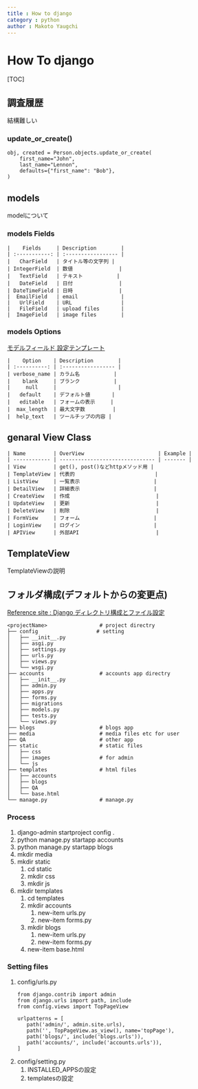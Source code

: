 ```yaml
---
title : How to django
category : python
author : Makoto Yaugchi
---
```


# How To django

[TOC]

## 調査履歴

結構難しい

### update_or_create()
[]()
```
obj, created = Person.objects.update_or_create(
    first_name="John",
    last_name="Lennon",
    defaults={"first_name": "Bob"},
)
```

## models

modelについて

### models Fields
```
|    Fields     | Description        |
| :-----------: | :----------------- |
|   CharField   | タイトル等の文字列 |
| IntegerField  | 数値               |
|   TextField   | テキスト           |
|   DateField   | 日付               |
| DateTimeField | 日時               |
|  EmailField   | email              |
|   UrlField    | URL                |
|   FileField   | upload files       |
|  ImageField   | image files        |
```


### models Options

[モデルフィールド 設定テンプレート](https://qiita.com/okoppe8/items/a1149b2be54441951de1)
```
|    Option    | Description        |
| :----------: | :----------------- |
| verbose_name | カラム名           |
|    blank     | ブランク           |
|     null     |                    |
|   default    | デフォルト値       |
|   editable   | フォームの表示     |
|  max_length  | 最大文字数         |
|  help_text   | ツールチップの内容 |
```

## genaral View Class
```
| Name         | OverView                        | Example |
| ------------ | ------------------------------- | ------- |
| View         | get(), post()などhttpメソッド用 |
| TemplateView | 代表的                          |
| ListView     | 一覧表示                        |
| DetailView   | 詳細表示                        |
| CreateView   | 作成                            |
| UpdateView   | 更新                            |
| DeleteView   | 削除                            |
| FormView     | フォーム                        |
| LoginView    | ログイン                        |
| APIView      | 外部API                         |
```

## TemplateView

TemplateViewの説明

## フォルダ構成(デフォルトからの変更点)

[Reference site : Django ディレクトリ構成とファイル設定](https://note.com/saito_pythonista/n/nb95c54f4c327)
```
<projectName>                 # project directry
├── config                   # setting
│   ├── __init__.py
│   ├── asgi.py
│   ├── settings.py
│   ├── urls.py
│   ├── views.py                
│   └── wsgi.py 
├── accounts                  # accounts app directry
│   ├── __init__.py
│   ├── admin.py
│   ├── apps.py
│   ├── forms.py             
│   ├── migrations  
│   ├── models.py
│   ├── tests.py
│   └── views.py              
├── blogs                     # blogs app
├── media                     # media files etc for user
├── QA                        # other app 
├── static                    # static files
│   ├── css
│   ├── images                # for admin
│   └── js
├── templates                 # html files
│   ├── accounts
│   ├── blogs
│   ├── QA
│   └── base.html
└── manage.py                 # manage.py
```

### Process

1. django-admin startproject config .
2. python manage.py startapp accounts
3. python manage.py startapp blogs
4. mkdir media
5. mkdir static
   1. cd static
   2. mkdir css
   3. mkdir js
6. mkdir templates
   1. cd templates
   2. mkdir accounts
      1. new-item urls.py
      2. new-item forms.py
   3. mkdir blogs
      1. new-item urls.py
      2. new-item forms.py
   4. new-item base.html

### Setting files

1. config/urls.py
   ```
   from django.contrib import admin
   from django.urls import path, include
   from config.views import TopPageView

   urlpatterns = [
      path('admin/', admin.site.urls), 
      path('', TopPageView.as_view(), name='topPage'),
      path('blogs/', include('blogs.urls')),
      path('accounts/', include('accounts.urls')),
   ]
   ```
2. config/setting.py
   1. INSTALLED_APPSの設定
   2. templatesの設定

